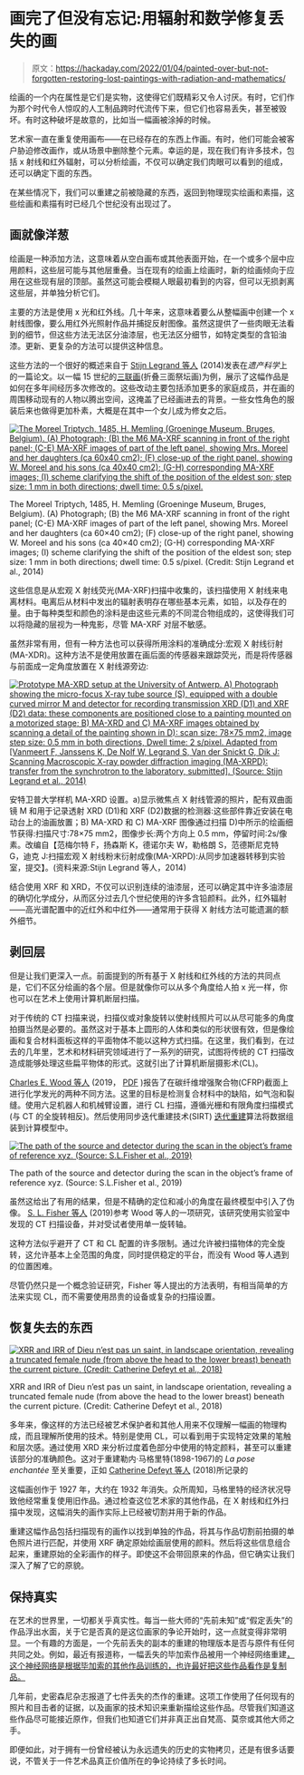 # 画完了但没有忘记:用辐射和数学修复丢失的画

> 原文：<https://hackaday.com/2022/01/04/painted-over-but-not-forgotten-restoring-lost-paintings-with-radiation-and-mathematics/>

绘画的一个内在属性是它们是实物，这使得它们既精彩又令人讨厌。有时，它们作为那个时代令人惊叹的人工制品跨时代流传下来，但它们也容易丢失，甚至被毁坏。有时这种破坏是故意的，比如当一幅画被涂掉的时候。

艺术家一直在重复使用画布——在已经存在的东西上作画。有时，他们可能会被客户胁迫修改画作，或从场景中删除整个元素。幸运的是，现在我们有许多技术，包括 x 射线和红外辐射，可以分析绘画，不仅可以确定我们肉眼可以看到的组成，还可以确定下面的东西。

在某些情况下，我们可以重建之前被隐藏的东西，返回到物理现实绘画和素描，这些绘画和素描有时已经几个世纪没有出现过了。

## 画就像洋葱

绘画是一种添加方法，这意味着从空白画布或其他表面开始，在一个或多个层中应用颜料，这些层可能与其他层重叠。当在现有的绘画上绘画时，新的绘画倾向于应用在这些现有层的顶部。虽然这可能会模糊人眼最初看到的内容，但可以无损剥离这些层，并单独分析它们。

主要的方法是使用 x 光和红外线。几十年来，这意味着要么从整幅画中创建一个 x 射线图像，要么用红外光照射作品并捕捉反射图像。虽然这提供了一些肉眼无法看到的细节，但这些方法无法区分油漆层，也无法区分细节，如特定类型的含铅油漆。更新、更复杂的方法可以提供这种信息。

这些方法的一个很好的概述来自于 [Stijn Legrand 等人](https://heritagesciencejournal.springeropen.com/articles/10.1186/2050-7445-2-13) (2014)发表在*遗产科学*上的一篇论文。以一幅 15 世纪的[三联画](https://en.wikipedia.org/wiki/Triptych)(折叠三面祭坛画)为例，展示了这幅作品是如何在多年间经历多次修改的。这些改动主要包括添加更多的家庭成员，并在画的周围移动现有的人物以腾出空间，这掩盖了已经画进去的背景。一些女性角色的服装后来也做得更加朴素，大概是在其中一个女儿成为修女之后。

[![The Moreel Triptych, 1485, H. Memling (Groeninge Museum, Bruges, Belgium). (A) Photograph; (B) the M6 MA-XRF scanning in front of the right panel; (C-E) MA-XRF images of part of the left panel, showing Mrs. Moreel and her daughters (ca 60x40 cm2); (F) close-up of the right panel, showing W. Moreel and his sons (ca 40x40 cm2); (G-H) corresponding MA-XRF images; (I) scheme clarifying the shift of the position of the eldest son; step size: 1 mm in both directions; dwell time: 0.5 s/pixel.](img/b041ec3dafcd3dd35a42a2d4eeefcd56.png)](https://hackaday.com/wp-content/uploads/2021/12/40494_2014_Article_40_Fig2_HTML.jpg)

The Moreel Triptych, 1485, H. Memling (Groeninge Museum, Bruges, Belgium). (A) Photograph; (B) the M6 MA-XRF scanning in front of the right panel; (C-E) MA-XRF images of part of the left panel, showing Mrs. Moreel and her daughters (ca 60×40 cm2); (F) close-up of the right panel, showing W. Moreel and his sons (ca 40×40 cm2); (G-H) corresponding MA-XRF images; (I) scheme clarifying the shift of the position of the eldest son; step size: 1 mm in both directions; dwell time: 0.5 s/pixel. (Credit: Stijn Legrand et al., 2014)

这些信息是从宏观 X 射线荧光(MA-XRF)扫描中收集的，该扫描使用 X 射线来电离材料。电离后从材料中发出的辐射表明存在哪些基本元素，如铅，以及存在的量。由于每种类型和颜色的涂料是由这些元素的不同混合物组成的，这使得我们可以将隐藏的层视为一种鬼影，尽管 MA-XRF 对层不敏感。

虽然非常有用，但有一种方法也可以获得所用涂料的准确成分:宏观 X 射线衍射(MA-XDR)。这种方法不是使用放置在画后面的传感器来跟踪荧光，而是将传感器与前面成一定角度放置在 X 射线源旁边:

[![Prototype MA-XRD setup at the University of Antwerp. A) Photograph showing the micro-focus X-ray tube source (S), equipped with a double curved mirror M and detector for recording transmission XRD (D1) and XRF (D2) data: these components are positioned close to a painting mounted on a motorized stage; B) MA-XRD and C) MA-XRF images obtained by scanning a detail of the painting shown in D): scan size: 78×75 mm2, image step size: 0.5 mm in both directions, Dwell time: 2 s/pixel. Adapted from [Vanmeert F, Janssens K, De Nolf W, Legrand S, Van der Snickt G, Dik J: Scanning Macroscopic X-ray powder diffraction imaging (MA-XRPD): transfer from the synchrotron to the laboratory, submitted]. (Source: Stijn Legrand et al., 2014)](img/bd29f416492225082c2b732952648c2f.png)](https://hackaday.com/wp-content/uploads/2021/12/40494_2014_Article_40_Fig3_HTML.jpg) 

安特卫普大学样机 MA-XRD 设置。a)显示微焦点 X 射线管源的照片，配有双曲面镜 M 和用于记录透射 XRD (D1)和 XRF (D2)数据的检测器:这些部件靠近安装在电动台上的油画放置；B) MA-XRD 和 C) MA-XRF 图像通过扫描 D)中所示的绘画细节获得:扫描尺寸:78×75 mm2，图像步长:两个方向上 0.5 mm，停留时间:2s/像素。改编自【范梅尔特 F，扬森斯 K，德诺尔夫 W，勒格朗 S，范德斯尼克特 G，迪克 J:扫描宏观 X 射线粉末衍射成像(MA-XRPD):从同步加速器转移到实验室，提交】。(资料来源:Stijn Legrand 等人，2014)

结合使用 XRF 和 XRD，不仅可以识别连续的油漆层，还可以确定其中许多油漆层的确切化学成分，从而区分过去几个世纪使用的许多含铅颜料。此外，红外辐射——高光谱配置中的近红外和中红外——通常用于获得 X 射线方法可能遗漏的额外细节。

## 剥回层

但是让我们更深入一点。前面提到的所有基于 X 射线和红外线的方法的共同点是，它们不区分绘画的各个层。但是就像你可以从多个角度给人拍 x 光一样，你也可以在艺术上使用计算机断层扫描。

对于传统的 CT 扫描来说，扫描仪或对象旋转以使射线照片可以从尽可能多的角度拍摄当然是必要的。虽然这对于基本上圆形的人体和类似的形状很有效，但是像绘画和复合材料面板这样的平面物体不能以这种方式扫描。在这里，我们看到，在过去的几年里，艺术和材料研究领域进行了一系列的研究，试图将传统的 CT 扫描改造成能够处理这些扁平物体的形式。这就引出了计算机断层摄影术(CL)。

[Charles E. Wood 等人](https://ieeexplore.ieee.org/abstract/document/8629274) (2019， [PDF](https://www.175722.com/415613/2/Laminography_v04.pdf) )报告了在碳纤维增强聚合物(CFRP)截面上进行化学发光的两种不同方法。这里的目标是检测复合材料中的缺陷，如气泡和裂缝。使用六足机器人和机械臂设置，进行 CL 扫描，遵循光栅和有限角度扫描模式(与 CT 的全旋转相反)。然后使用同步迭代重建技术(SIRT) [迭代重建](https://en.wikipedia.org/wiki/Iterative_reconstruction)算法将数据组装到计算模型中。

[![The path of the source and detector during the scan in the object’s frame of reference xyz. (Source: S.L.Fisher et al., 2019)](img/f6c0be55d51b5f7ad3b2ed529c97329a.png)](https://hackaday.com/wp-content/uploads/2021/12/laminography_fisher_et_al_source_detector_path.jpg)

The path of the source and detector during the scan in the
object’s frame of reference xyz. (Source: S.L.Fisher et al., 2019)

虽然这给出了有用的结果，但是不精确的定位和减小的角度在最终模型中引入了伪像。 [S. L. Fisher 等人](https://iopscience.iop.org/article/10.1088/1361-6501/aafcae) (2019)参考 Wood 等人的一项研究，该研究使用实验室中发现的 CT 扫描设备，并对受试者使用单一旋转轴。

这种方法似乎避开了 CT 和 CL 配置的许多限制。通过允许被扫描物体的完全旋转，这允许基本上全范围的角度，同时提供稳定的平台，而没有 Wood 等人遇到的位置困难。

尽管仍然只是一个概念验证研究，Fisher 等人提出的方法表明，有相当简单的方法来实现 CL，而不需要使用昂贵的设备或复杂的扫描设置。

## 恢复失去的东西

[![XRR and IRR of Dieu n’est pas un saint, in landscape orientation, revealing a truncated female nude (from above the head to the lower breast) beneath the current picture. (Credit: Catherine Defeyt et al., 2018)](img/a342218ab0029b959b102e4839caf82e.png)](https://hackaday.com/wp-content/uploads/2021/12/catherine_defeyt_et_al_magritte_la_pose.jpg)

XRR and IRR of Dieu n’est pas un saint, in landscape orientation, revealing a truncated female nude (from above the head to the lower breast) beneath the current picture. (Credit: Catherine Defeyt et al., 2018)

多年来，像这样的方法已经被艺术保护者和其他人用来不仅理解一幅画的物理构成，而且理解所使用的技术。特别是使用 CL，可以看到用于实现特定效果的笔触和层次感。通过使用 XRD 来分析过度着色部分中使用的特定颜料，甚至可以重建该部分的准确颜色。这对于重建勒内·马格里特(1898-1967)的 *La pose enchantée* 至关重要，正如 [Catherine Defeyt 等人](https://heritagesciencejournal.springeropen.com/articles/10.1186/s40494-018-0198-x) (2018)所记录的

这幅画创作于 1927 年，大约在 1932 年消失。众所周知，马格里特的经济状况导致他经常重复使用旧作品。通过检查这位艺术家的其他作品，在 X 射线和红外扫描中发现，这幅消失的画作实际上已经被切割并用于新的作品。

重建这幅作品包括扫描现有的画作以找到单独的作品，将其与作品切割前拍摄的单色照片进行匹配，并使用 XRF 确定原始绘画层使用的颜料。然后将这些信息组合起来，重建原始的全彩画作的样子。即使这不会带回原来的作品，但它确实让我们深入了解了它的原貌。

## 保持真实

在艺术的世界里，一切都关乎真实性。每当一些大师的“先前未知”或“假定丢失”的作品浮出水面，关于它是否真的是这位画家的争论开始时，这一点就变得非常明显。一个有趣的方面是，一个先前丢失的副本的重建的物理版本是否与原件有任何共同之处。例如，最近有报道称，一幅丢失的毕加索作品被用一个神经网络重建[，这个神经网络是根据毕加索的其他作品训练的，也许最好把这些作品看作是复制品。](https://www.ucl.ac.uk/news/2021/oct/ai-used-reproduce-lost-picasso-nude)

几年前，史密森尼杂志报道了七件丢失的杰作的重建。这项工作使用了任何现有的照片和目击者的证据，以及画家的技术知识来重新描绘这些作品。尽管我们知道这些作品尽可能接近原作，但我们也知道它们并非真正出自梵高、莫奈或其他大师之手。

即便如此，对于拥有一份曾经被认为永远遗失的历史的实物拷贝，还是有很多话要说，不管关于一件艺术品真正价值所在的争论持续了多长时间。